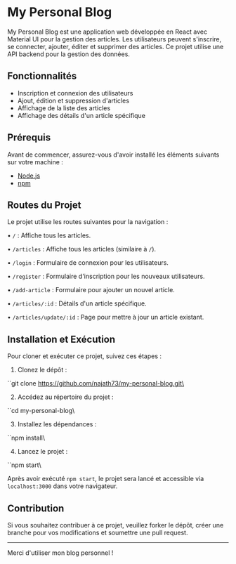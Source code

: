 # My Personal Blog

My Personal Blog est une application web développée en React avec Material UI pour la gestion des articles. Les utilisateurs peuvent s'inscrire, se connecter, ajouter, éditer et supprimer des articles. Ce projet utilise une API backend pour la gestion des données.


## Fonctionnalités
- Inscription et connexion des utilisateurs
- Ajout, édition et suppression d'articles
- Affichage de la liste des articles
- Affichage des détails d'un article spécifique

## Prérequis
Avant de commencer, assurez-vous d'avoir installé les éléments suivants sur votre machine :
- [Node.js](https://nodejs.org/en/)
- [npm](https://www.npmjs.com/)


## Routes du Projet

Le projet utilise les routes suivantes pour la navigation :

•  `/` : Affiche tous les articles.

•  `/articles` : Affiche tous les articles (similaire à `/`).

•  `/login` : Formulaire de connexion pour les utilisateurs.

•  `/register` : Formulaire d'inscription pour les nouveaux utilisateurs.

•  `/add-article` : Formulaire pour ajouter un nouvel article.

•  `/articles/:id` : Détails d'un article spécifique.

•  `/articles/update/:id` : Page pour mettre à jour un article existant.


## Installation et Exécution

Pour cloner et exécuter ce projet, suivez ces étapes :

1. Clonez le dépôt :

``git clone https://github.com/najath73/my-personal-blog.git\

2. Accédez au répertoire du projet :

``cd my-personal-blog\

3. Installez les dépendances :

``npm install\

4. Lancez le projet :

``npm start\


Après avoir exécuté `npm start`, le projet sera lancé et accessible via `localhost:3000` dans votre navigateur.

## Contribution

Si vous souhaitez contribuer à ce projet, veuillez forker le dépôt, créer une branche pour vos modifications et soumettre une pull request.

---

Merci d'utiliser mon blog personnel !
